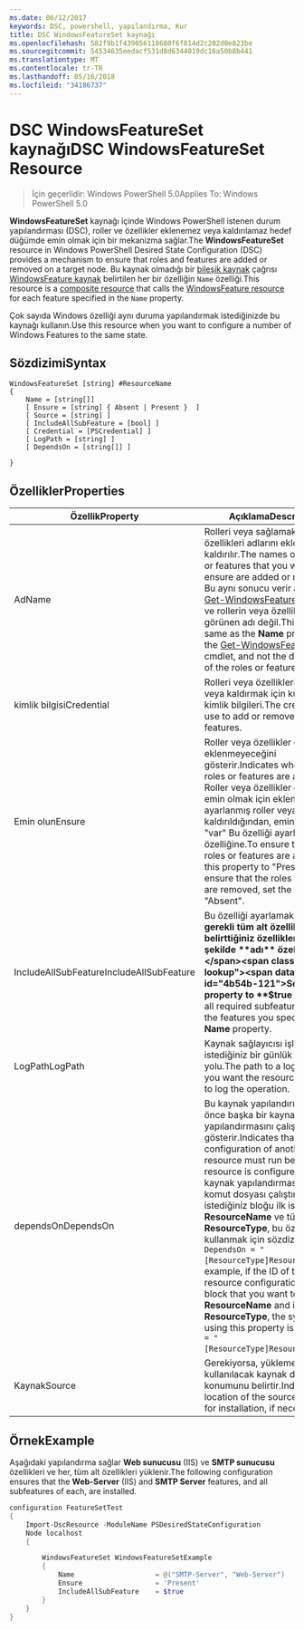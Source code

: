 ```yaml
---
ms.date: 06/12/2017
keywords: DSC, powershell, yapılandırma, Kur
title: DSC WindowsFeatureSet kaynağı
ms.openlocfilehash: 582f9b1f439056118680f6f814d2c202d0e823be
ms.sourcegitcommit: 54534635eedacf531d8d6344019dc16a50b8b441
ms.translationtype: MT
ms.contentlocale: tr-TR
ms.lasthandoff: 05/16/2018
ms.locfileid: "34186737"
---
```

# <a name="dsc-windowsfeatureset-resource"></a><span data-ttu-id="4b54b-103">DSC WindowsFeatureSet kaynağı</span><span class="sxs-lookup"><span data-stu-id="4b54b-103">DSC WindowsFeatureSet Resource</span></span>

> <span data-ttu-id="4b54b-104">İçin geçerlidir: Windows PowerShell 5.0</span><span class="sxs-lookup"><span data-stu-id="4b54b-104">Applies To: Windows PowerShell 5.0</span></span>

<span data-ttu-id="4b54b-105">**WindowsFeatureSet** kaynağı içinde Windows PowerShell istenen durum yapılandırması (DSC), roller ve özellikler eklenemez veya kaldırılamaz hedef düğümde emin olmak için bir mekanizma sağlar.</span><span class="sxs-lookup"><span data-stu-id="4b54b-105">The **WindowsFeatureSet** resource in Windows PowerShell Desired State Configuration (DSC) provides a mechanism to ensure that roles and features are added or removed on a target node.</span></span>
<span data-ttu-id="4b54b-106">Bu kaynak olmadığı bir [bileşik kaynak](authoringResourceComposite.md) çağrısı [WindowsFeature kaynak](windowsfeatureResource.md) belirtilen her bir özelliğin `Name` özelliği.</span><span class="sxs-lookup"><span data-stu-id="4b54b-106">This resource is a [composite resource](authoringResourceComposite.md) that calls the [WindowsFeature resource](windowsfeatureResource.md) for each feature specified in the `Name` property.</span></span>

<span data-ttu-id="4b54b-107">Çok sayıda Windows özelliği aynı duruma yapılandırmak istediğinizde bu kaynağı kullanın.</span><span class="sxs-lookup"><span data-stu-id="4b54b-107">Use this resource when you want to configure a number of Windows Features to the same state.</span></span>

## <a name="syntax"></a><span data-ttu-id="4b54b-108">Sözdizimi</span><span class="sxs-lookup"><span data-stu-id="4b54b-108">Syntax</span></span>

```
WindowsFeatureSet [string] #ResourceName
{
    Name = [string[]]
    [ Ensure = [string] { Absent | Present }  ]
    [ Source = [string] ]
    [ IncludeAllSubFeature = [bool] ]
    [ Credential = [PSCredential] ]
    [ LogPath = [string] ]
    [ DependsOn = [string[]] ]

}
```

## <a name="properties"></a><span data-ttu-id="4b54b-109">Özellikler</span><span class="sxs-lookup"><span data-stu-id="4b54b-109">Properties</span></span>

|  <span data-ttu-id="4b54b-110">Özellik</span><span class="sxs-lookup"><span data-stu-id="4b54b-110">Property</span></span>  |  <span data-ttu-id="4b54b-111">Açıklama</span><span class="sxs-lookup"><span data-stu-id="4b54b-111">Description</span></span>   |
|---|---|
| <span data-ttu-id="4b54b-112">Ad</span><span class="sxs-lookup"><span data-stu-id="4b54b-112">Name</span></span>| <span data-ttu-id="4b54b-113">Rolleri veya sağlamak istediğiniz özellikleri adlarını eklenir veya kaldırılır.</span><span class="sxs-lookup"><span data-stu-id="4b54b-113">The names of the roles or features that you want to ensure are added or removed.</span></span> <span data-ttu-id="4b54b-114">Bu aynı sonucu verir **adı** özelliği [Get-WindowsFeature](https://technet.microsoft.com/en-us/library/jj205469.aspx) cmdlet'ini ve rollerin veya özelliklerin görünen adı değil.</span><span class="sxs-lookup"><span data-stu-id="4b54b-114">This is the same as the **Name** property of the [Get-WindowsFeature](https://technet.microsoft.com/en-us/library/jj205469.aspx) cmdlet, and not the display name of the roles or features.</span></span>|
| <span data-ttu-id="4b54b-115">kimlik bilgisi</span><span class="sxs-lookup"><span data-stu-id="4b54b-115">Credential</span></span>| <span data-ttu-id="4b54b-116">Rolleri veya özellikleri eklemek veya kaldırmak için kullanılacak kimlik bilgileri.</span><span class="sxs-lookup"><span data-stu-id="4b54b-116">The credentials to use to add or remove the roles or features.</span></span>|
| <span data-ttu-id="4b54b-117">Emin olun</span><span class="sxs-lookup"><span data-stu-id="4b54b-117">Ensure</span></span>| <span data-ttu-id="4b54b-118">Roller veya özellikler eklenip eklenmeyeceğini gösterir.</span><span class="sxs-lookup"><span data-stu-id="4b54b-118">Indicates whether the roles or features are added.</span></span> <span data-ttu-id="4b54b-119">Roller veya özellikler olduğundan emin olmak için eklenen, ayarlanmış roller veya özellikler kaldırıldığından, emin olmak için "var" Bu özelliği ayarlayın "Yok" özelliğine.</span><span class="sxs-lookup"><span data-stu-id="4b54b-119">To ensure that the roles or features are added, set this property to "Present" To ensure that the roles or features are removed, set the property to "Absent".</span></span>|
| <span data-ttu-id="4b54b-120">IncludeAllSubFeature</span><span class="sxs-lookup"><span data-stu-id="4b54b-120">IncludeAllSubFeature</span></span>| <span data-ttu-id="4b54b-121">Bu özelliği ayarlamak **$true** ile gerekli tüm alt özellikleri ile belirttiğiniz özellikleri içerecek şekilde **adı** özelliği.</span><span class="sxs-lookup"><span data-stu-id="4b54b-121">Set this property to **$true** to include all required subfeatures with of the features you specify with the **Name** property.</span></span>|
| <span data-ttu-id="4b54b-122">LogPath</span><span class="sxs-lookup"><span data-stu-id="4b54b-122">LogPath</span></span>| <span data-ttu-id="4b54b-123">Kaynak sağlayıcısı işlemi oturum istediğiniz bir günlük dosyası yolu.</span><span class="sxs-lookup"><span data-stu-id="4b54b-123">The path to a log file where you want the resource provider to log the operation.</span></span>|
| <span data-ttu-id="4b54b-124">dependsOn</span><span class="sxs-lookup"><span data-stu-id="4b54b-124">DependsOn</span></span>| <span data-ttu-id="4b54b-125">Bu kaynak yapılandırılmadan önce başka bir kaynak yapılandırmasını çalıştırmalısınız gösterir.</span><span class="sxs-lookup"><span data-stu-id="4b54b-125">Indicates that the configuration of another resource must run before this resource is configured.</span></span> <span data-ttu-id="4b54b-126">Örneğin, kaynak yapılandırması Kimliğini komut dosyası çalıştırmak istediğiniz bloğu ilk ise __ResourceName__ ve türünü __ResourceType__, bu özelliği kullanmak için sözdizimi `DependsOn = "[ResourceType]ResourceName"`.</span><span class="sxs-lookup"><span data-stu-id="4b54b-126">For example, if the ID of the resource configuration script block that you want to run first is __ResourceName__ and its type is __ResourceType__, the syntax for using this property is `DependsOn = "[ResourceType]ResourceName"`.</span></span>|
| <span data-ttu-id="4b54b-127">Kaynak</span><span class="sxs-lookup"><span data-stu-id="4b54b-127">Source</span></span>| <span data-ttu-id="4b54b-128">Gerekiyorsa, yükleme için kullanılacak kaynak dosyasının konumunu belirtir.</span><span class="sxs-lookup"><span data-stu-id="4b54b-128">Indicates the location of the source file to use for installation, if necessary.</span></span>|

## <a name="example"></a><span data-ttu-id="4b54b-129">Örnek</span><span class="sxs-lookup"><span data-stu-id="4b54b-129">Example</span></span>

<span data-ttu-id="4b54b-130">Aşağıdaki yapılandırma sağlar **Web sunucusu** (IIS) ve **SMTP sunucusu** özellikleri ve her, tüm alt özellikleri yüklenir.</span><span class="sxs-lookup"><span data-stu-id="4b54b-130">The following configuration ensures that the **Web-Server** (IIS) and **SMTP Server** features, and all subfeatures of each, are installed.</span></span>

```powershell
configuration FeatureSetTest
{
    Import-DscResource -ModuleName PSDesiredStateConfiguration
    Node localhost
    {

        WindowsFeatureSet WindowsFeatureSetExample
        {
            Name                    = @("SMTP-Server", "Web-Server")
            Ensure                  = 'Present'
            IncludeAllSubFeature    = $true
        }
    }
}
```